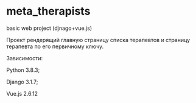 # meta_therapists
basic web project (djnago+vue.js)


Проект рендерящий главную страницу списка терапевтов и страницу терапевта по его первичному ключу.

Зависимости:

Python 3.8.3;

Django 3.1.7;

Vue.js 2.6.12
